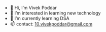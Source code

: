 - 👋 Hi, I’m Vivek Poddar
- 👀 I’m interested in learning new technology
- 🌱 I’m currently learning DSA
- 📫 contact: 10.vivekpoddar@gmail.com

<!---
10vivekpoddar/10vivekpoddar is a ✨ special ✨ repository because its `README.md` (this file) appears on your GitHub profile.
You can click the Preview link to take a look at your changes.
--->
